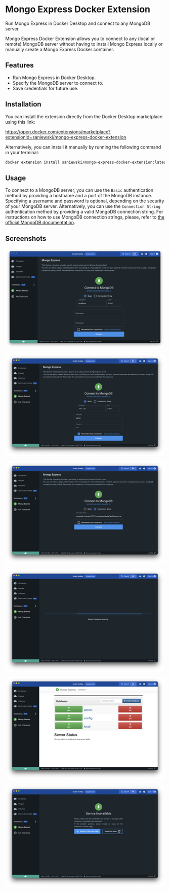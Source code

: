 # Mongo Express Docker Extension
Run Mongo Express in Docker Desktop and connect to any MongoDB server.

Mongo Express Docker Extension allows you to connect to any (local or remote) MongoDB server
without having to install Mongo Express locally or manually create a Mongo Express Docker container.

## Features
- Run Mongo Express in Docker Desktop.
- Specify the MongoDB server to connect to.
- Save credentials for future use.

## Installation
You can install the extension directly from the Docker Desktop marketplace using this link:

https://open.docker.com/extensions/marketplace?extensionId=saniewski/mongo-express-docker-extension

Alternatively, you can install it manually by running the following command in your terminal:
```bash
docker extension install saniewski/mongo-express-docker-extension:latest
```

## Usage
To connect to a MongoDB server, you can use the `Basic` authentication method by providing a hostname and a port of the
MongoDB instance. Specifying a username and password is optional, depending on the security of your MongoDB server.
Alternatively, you can use the `Connection String` authentication method by providing a valid MongoDB connection string.
For instructions on how to use MongoDB connection strings, please, refer to [the official MongoDB documentation][7].

## Screenshots
![Login Page - Basic 1][1]

![Login Page - Basic 2][2]

![Login Page - Connection String][3]

![Loading Mongo Express][4]

![Mongo Express Dashboard][5]

![Service Unavailable][6]

[1]: https://raw.githubusercontent.com/Saniewski/mongo-express-docker-extension/main/docs/screenshots/01-login-page-basic-1.png
[2]: https://raw.githubusercontent.com/Saniewski/mongo-express-docker-extension/main/docs/screenshots/02-login-page-basic-2.png
[3]: https://raw.githubusercontent.com/Saniewski/mongo-express-docker-extension/main/docs/screenshots/03-login-page-connection-string.png
[4]: https://raw.githubusercontent.com/Saniewski/mongo-express-docker-extension/main/docs/screenshots/04-loading-mongo-express.png
[5]: https://raw.githubusercontent.com/Saniewski/mongo-express-docker-extension/main/docs/screenshots/05-mongo-express-dashboard.png
[6]: https://raw.githubusercontent.com/Saniewski/mongo-express-docker-extension/main/docs/screenshots/06-service-unavailable.png
[7]: https://www.mongodb.com/docs/manual/reference/connection-string/
